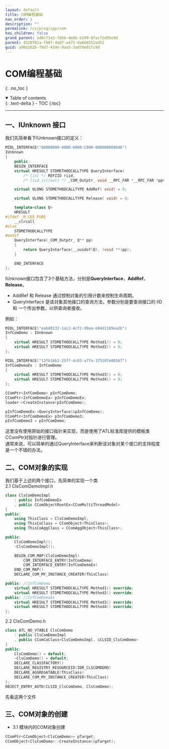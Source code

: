 ```yaml
---
layout: default
title: COM编程基础
nav_order: 1
description: ""
permalink: /cs/prog/cpp/com
has_children: false
grand_parent: a46c73a3-f86b-4e8b-b199-9facf2d95e9d
parent: 4520f81a-f907-4e87-a475-da668552ad52
guid: a90d262b-f0d7-434e-9aa5-3ad78e01fc9d
---
```


# COM编程基础
{: .no_toc }

<details open markdown="block">
  <summary>
    Table of contents
  </summary>
  {: .text-delta }
- TOC
{:toc}
</details>

---

## 一、IUnknown 接口
我们先简单看下IUnknown接口的定义：
```cpp
MIDL_INTERFACE("00000000-0000-0000-C000-000000000046")
IUnknown
{
    public:
    BEGIN_INTERFACE
    virtual HRESULT STDMETHODCALLTYPE QueryInterface( 
        /* [in] */ REFIID riid,
        /* [iid_is][out] */ _COM_Outptr_ void __RPC_FAR *__RPC_FAR *ppvObject) = 0;

    virtual ULONG STDMETHODCALLTYPE AddRef( void) = 0;

    virtual ULONG STDMETHODCALLTYPE Release( void) = 0;

    template<class Q>
    HRESULT
#ifdef _M_CEE_PURE
    __clrcall
#else
    STDMETHODCALLTYPE
#endif
    QueryInterface(_COM_Outptr_ Q** pp)
    {
        return QueryInterface(__uuidof(Q), (void **)pp);
    }

    END_INTERFACE
};
```
IUnknown接口包含了3个基础方法，分别是**QueryInterface**，**AddRef**，**Release**。  
- AddRef 和 Release 通过控制对象的引用计数来控制生命周期。  
- QueryInterface 是该对象其他接口的查询方法，参数分别是要查询接口的 IID 和 一个传出参数，以供查询者接收。  

例如：
```cpp
MIDL_INTERFACE("eabd8132-1ac2-4cf2-99aa-e94d1189ea2b")
InfComDemo : IUnknown
{
    virtual HRESULT STDMETHODCALLTYPE Method1() = 0;
    virtual HRESULT STDMETHODCALLTYPE Method2() = 0;
};

MIDL_INTERFACE("13fb16b2-25ff-4c83-a7fa-375107e00267")
InfComDemoEx : InfComDemo
{
    virtual HRESULT STDMETHODCALLTYPE Method3() = 0;
    virtual HRESULT STDMETHODCALLTYPE Method4() = 0;
};

CComPtr<InfComDemo> pInfComDemo;
CComPtr<InfComDemoEx> pInfComDemoEx;
loader->CreateInstance(pInfComDemo);

pInfComDemoEx->QueryInterface(&pInfComDemo);
CComPtr<InfComDemoEx> pInfComDemo3;
pInfComDemo3 = pInfComDemo;
```     
这里没有使用原始的接口指针来实现，而是使用了ATL标准库提供的模板类CComPtr对指针进行管理。      
通常来说，可以简单的通过QueryInterface来判断该对象对某个接口的支持程度是一个不错的办法。


## 二、COM对象的实现
我们基于上述的两个接口，先简单的实现一个类   
2.1 ClsComDemoImpl.h     
```cpp
class ClsComDemoImpl
    : public InfComDemoEx
    , public CComObjectRootEx<CComMultiThreadModel>
{
public:
    using ThisClass = ClsComDemoImpl;
    using ThisCoClass = CComObject<ThisClass>;
    using ThisCoAggClass = CComAggObject<ThisClass>;

public:
    ClsComDemoImpl();
    ~ClsComDemoImpl();

    BEGIN_COM_MAP(ClsComDemoImpl)
        COM_INTERFACE_ENTRY(InfComDemo)
        COM_INTERFACE_ENTRY(InfComDemoEx)
    END_COM_MAP()
    DECLARE_COM_MY_INSTANCE_CREATER(ThisClass)

public: //InfComDemo
    virtual HRESULT STDMETHODCALLTYPE Method1() override;
    virtual HRESULT STDMETHODCALLTYPE Method2() override;
public: //InfComDemoEx
    virtual HRESULT STDMETHODCALLTYPE Method3() override;
    virtual HRESULT STDMETHODCALLTYPE Method4() override;
};
```   
   
2.2 ClsComDemo.h
```cpp
class ATL_NO_VTABLE ClsComDemo
    : public ClsComDemoImpl
    , public CComCoClass<ClsComDemoImpl, &CLSID_ClsComDemo>
{
public:
    ClsComDemo() = default;
    ~ClsComDemo() = default;
    DECLARE_CLASSFACTORY()
    DECLARE_REGISTRY_RESOURCEID(IDR_CLSCOMDEMO)
    DECLARE_AGGREGATABLE(ThisClass)
    DECLARE_COM_MY_INSTANCE_CREATER(ThisClass)
};
OBJECT_ENTRY_AUTO(CLSID_ClsComDemo, ClsComDemo);
```

先看这两个文件


## 三、COM对象的创建
- 3.1 模块内的COM对象创建    
```cpp
CComPtr<CComObject<ClsComDemo>> pTarget;
CComObject<ClsComDemo>::CreateInstance(&pTarget);
```
